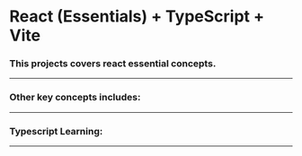# React (Essentials) + TypeScript + Vite

### This projects covers react essential concepts.

<hr>

### Other key concepts includes:

<hr>

### Typescript Learning:

<hr>
